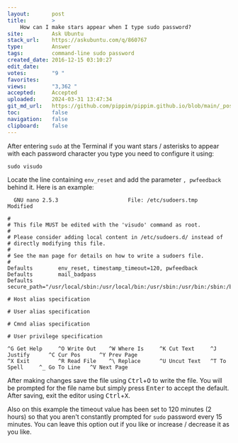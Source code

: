 ```yaml
---
layout:       post
title:        >
    How can I make stars appear when I type sudo password?
site:         Ask Ubuntu
stack_url:    https://askubuntu.com/q/860767
type:         Answer
tags:         command-line sudo password
created_date: 2016-12-15 03:10:27
edit_date:    
votes:        "9 "
favorites:    
views:        "3,362 "
accepted:     Accepted
uploaded:     2024-03-31 13:47:34
git_md_url:   https://github.com/pippim/pippim.github.io/blob/main/_posts/2016/2016-12-15-How-can-I-make-stars-appear-when-I-type-sudo-password_.md
toc:          false
navigation:   false
clipboard:    false
---
```


After entering `sudo` at the Terminal if you want stars / asterisks to appear with each password character you type you need to configure it using:

``` 
sudo visudo
```

Locate the line containing `env_reset` and add the parameter `, pwfeedback` behind it.  Here is an example:

``` 
  GNU nano 2.5.3                      File: /etc/sudoers.tmp                                          Modified  

#
# This file MUST be edited with the 'visudo' command as root.
#
# Please consider adding local content in /etc/sudoers.d/ instead of
# directly modifying this file.
#
# See the man page for details on how to write a sudoers file.
#
Defaults        env_reset, timestamp_timeout=120, pwfeedback
Defaults        mail_badpass
Defaults        secure_path="/usr/local/sbin:/usr/local/bin:/usr/sbin:/usr/bin:/sbin:/bin:/snap/bin"

# Host alias specification

# User alias specification

# Cmnd alias specification

# User privilege specification

^G Get Help     ^O Write Out    ^W Where Is     ^K Cut Text     ^J Justify      ^C Cur Pos      ^Y Prev Page
^X Exit         ^R Read File    ^\ Replace      ^U Uncut Text   ^T To Spell     ^_ Go To Line   ^V Next Page
```

After making changes save the file using <kbd>Ctrl</kbd>+<kbd>O</kbd> to write the file. You will be prompted for the file name but simply press <kbd>Enter</kbd> to accept the default. After saving, exit the editor using <kbd>Ctrl</kbd>+<kbd>X</kbd>.

Also on this example the timeout value has been set to 120 minutes (2 hours) so that you aren't constantly prompted for `sudo` password every 15 minutes. You can leave this option out if you like or increase / decrease it as you like.
